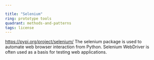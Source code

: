 ```yaml
---

title: "Selenium"
ring: prototype tools
quadrant: methods-and-patterns
tags: license
---
```

https://pypi.org/project/selenium/
The selenium package is used to automate web browser interaction from Python. Selenium WebDriver is often used as a basis for testing web applications.
